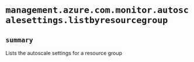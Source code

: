 # `management.azure.com.monitor.autoscalesettings.listbyresourcegroup`

## `summary`
Lists the autoscale settings for a resource group


